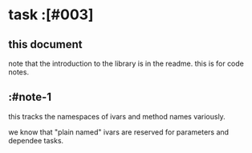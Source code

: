 # task :[#003]

## this document

note that the introduction to the library is in the readme. this is for
code notes.




## :#note-1

this tracks the namespaces of ivars and method names variously.

we know that "plain named" ivars are reserved for parameters and
dependee tasks.
